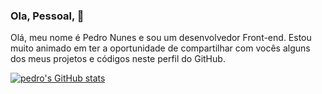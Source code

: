 ### Ola, Pessoal, 👋
Olá, meu nome é Pedro Nunes e sou um desenvolvedor Front-end. Estou muito animado em ter a oportunidade de compartilhar com vocês alguns dos meus projetos e códigos neste perfil do GitHub.

[![pedro's GitHub stats](https://github-readme-stats.vercel.app/api?username=pedronnsm&show_icons=true&layout=compact)](https://github.com/pedronnsm/github-readme-stats)
<!--
**PedroNnsM/pedronnsm** is a ✨ _special_ ✨ repository because its `README.md` (this file) appears on your GitHub profile.

Here are some ideas to get you started:

- 🔭 I’m currently working on ...
- 🌱 I’m currently learning ...
- 👯 I’m looking to collaborate on ...
- 🤔 I’m looking for help with ...
- 💬 Ask me about ...
- 📫 How to reach me: ...
- 😄 Pronouns: ...
- ⚡ Fun fact: ...
-->
